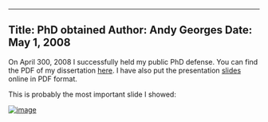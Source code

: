 -----
Title:  PhD obtained
Author: Andy Georges
Date: May 1, 2008
-----







On April 300, 2008 I successfully held my public PhD defense. You can
find the PDF of my dissertation
[here](http://itkovian.net/base/files/phd_ageorges.pdf). I have also put
the presentation
[slides](http://itkovian.net/base/files/phd_defense_presentation.pdf)
online in PDF format.


This is probably the most important slide I showed:


[![image](CB975E5F-154B-4005-9A27-5D9931451369-1.jpg)](http://www.flickr.com/photos/itkovian/2526848671/)




